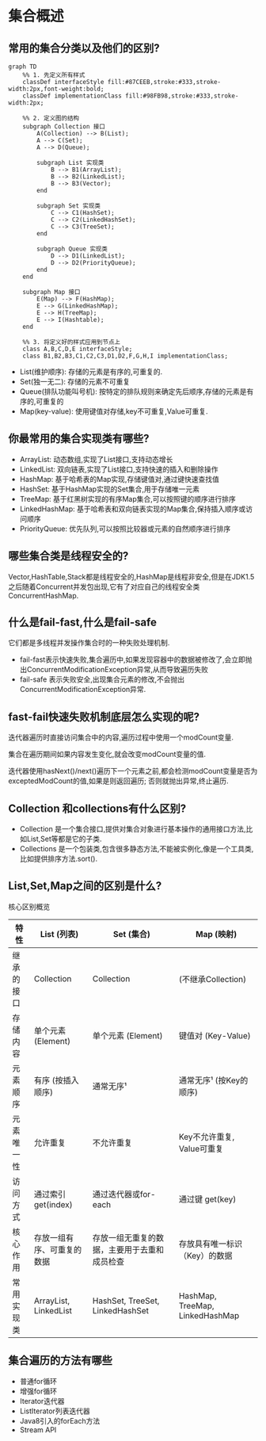# 集合概述

## 常用的集合分类以及他们的区别?

```mermaid
graph TD
    %% 1. 先定义所有样式
    classDef interfaceStyle fill:#87CEEB,stroke:#333,stroke-width:2px,font-weight:bold;
    classDef implementationClass fill:#98FB98,stroke:#333,stroke-width:2px;

    %% 2. 定义图的结构
    subgraph Collection 接口
        A(Collection) --> B(List);
        A --> C(Set);
        A --> D(Queue);

        subgraph List 实现类
            B --> B1(ArrayList);
            B --> B2(LinkedList);
            B --> B3(Vector);
        end

        subgraph Set 实现类
            C --> C1(HashSet);
            C --> C2(LinkedHashSet);
            C --> C3(TreeSet);
        end

        subgraph Queue 实现类
            D --> D1(LinkedList);
            D --> D2(PriorityQueue);
        end
    end

    subgraph Map 接口
        E(Map) --> F(HashMap);
        E --> G(LinkedHashMap);
        E --> H(TreeMap);
        E --> I(Hashtable);
    end

    %% 3. 将定义好的样式应用到节点上
    class A,B,C,D,E interfaceStyle;
    class B1,B2,B3,C1,C2,C3,D1,D2,F,G,H,I implementationClass;
```

- List(维护顺序): 存储的元素是有序的,可重复的.
- Set(独一无二): 存储的元素不可重复
- Queue(排队功能叫号机): 按特定的排队规则来确定先后顺序,存储的元素是有序的,可重复的
- Map(key-value): 使用键值对存储,key不可重复,Value可重复.

## 你最常用的集合实现类有哪些?

- ArrayList: 动态数组,实现了List接口,支持动态增长
- LinkedList: 双向链表,实现了List接口,支持快速的插入和删除操作
- HashMap: 基于哈希表的Map实现,存储键值对,通过键快速查找值
- HashSet: 基于HashMap实现的Set集合,用于存储唯一元素
- TreeMap: 基于红黑树实现的有序Map集合,可以按照键的顺序进行排序
- LinkedHashMap: 基于哈希表和双向链表实现的Map集合,保持插入顺序或访问顺序
- PriorityQueue: 优先队列,可以按照比较器或元素的自然顺序进行排序

## 哪些集合类是线程安全的?

Vector,HashTable,Stack都是线程安全的,HashMap是线程非安全,但是在JDK1.5之后随着Concurrent并发包出现,它有了对应自己的线程安全类ConcurrentHashMap.

## 什么是fail-fast,什么是fail-safe

它们都是多线程并发操作集合时的一种失败处理机制.

- fail-fast表示快速失败,集合遍历中,如果发现容器中的数据被修改了,会立即抛出ConcurrentModificationException异常,从而导致遍历失败
- fail-safe 表示失败安全,出现集合元素的修改,不会抛出ConcurrentModificationException异常.

## fast-fail快速失败机制底层怎么实现的呢?

迭代器遍历时直接访问集合中的内容,遍历过程中使用一个modCount变量.

集合在遍历期间如果内容发生变化,就会改变modCount变量的值.

迭代器使用hasNext()/next()遍历下一个元素之前,都会检测modCount变量是否为exceptedModCount的值,如果是则返回遍历;
否则就抛出异常,终止遍历.

## Collection 和collections有什么区别?

- Collection 是一个集合接口,提供对集合对象进行基本操作的通用接口方法,比如List,Set等都是它的子类.
- Collections 是一个包装类,包含很多静态方法,不能被实例化,像是一个工具类,比如提供排序方法.sort().

## List,Set,Map之间的区别是什么?

核心区别概览

| 特性       | List (列表)               | Set (集合)                           | Map (映射)                          |
|------------|---------------------------|--------------------------------------|-------------------------------------|
| 继承的接口 | Collection                | Collection                           | (不继承Collection)                  |
| 存储内容   | 单个元素 (Element)        | 单个元素 (Element)                   | 键值对 (Key-Value)                  |
| 元素顺序   | 有序 (按插入顺序)         | 通常无序¹                            | 通常无序¹ (按Key的顺序)             |
| 元素唯一性 | 允许重复                  | 不允许重复                           | Key不允许重复, Value可重复        |
| 访问方式   | 通过索引 get(index)       | 通过迭代器或for-each                 | 通过键 get(key)                     |
| 核心作用   | 存放一组有序、可重复的数据 | 存放一组无重复的数据，主要用于去重和成员检查 | 存放具有唯一标识（Key）的数据       |
| 常用实现类 | ArrayList, LinkedList     | HashSet, TreeSet, LinkedHashSet      | HashMap, TreeMap, LinkedHashMap     |

## 集合遍历的方法有哪些

- 普通for循环
- 增强for循环
- Iterator迭代器
- ListIterator列表迭代器
- Java8引入的forEach方法
- Stream API

